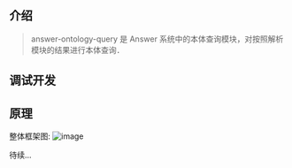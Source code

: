 ## 介绍
> answer-ontology-query 是 Answer 系统中的本体查询模块，对按照解析模块的结果进行本体查询．

## 调试开发


## 原理
整体框架图:
![image](https://github.com/YueHub/answer-ontology-query/blob/master/docs/本体查询模块.png)

待续...
